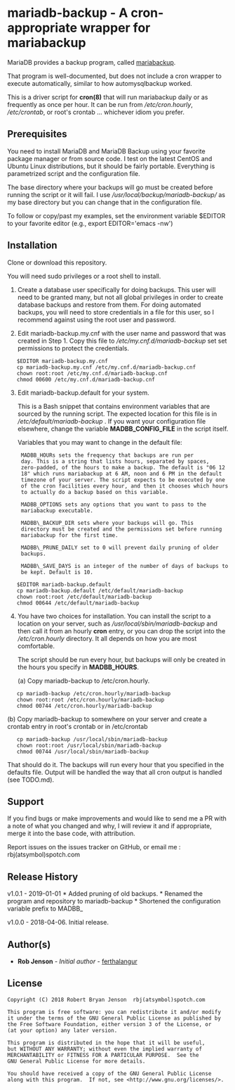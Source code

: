 # mariadb-backup - A cron-appropriate wrapper for mariabackup #

MariaDB provides a backup program, called
[mariabackup](https://mariadb.com/kb/en/library/mariabackup).

That program is well-documented, but does not include a cron wrapper to
execute automatically, similar to how automysqlbackup worked.

This is a driver script for **cron(8)** that will run mariabackup daily or as frequently as
once per hour. It can be run from */etc/cron.hourly*,
*/etc/crontab*, or root's crontab ... whichever idiom you prefer.



## Prerequisites ##

You need to install MariaDB and MariaDB Backup using your favorite
package manager or from source code. I test on the latest CentOS and
Ubuntu Linux distributions, but it should be fairly
portable. Everything is parametrized script and the configuration file.

The base directory where your backups will go must be created before
running the script or it will fail. I use
*/usr/local/backup/mariadb-backup/* as my base directory but you can
change that in the configuration file.

To follow or copy/past my examples, set the environment variable
$EDITOR to your favorite editor (e.g., export EDITOR='emacs -nw')


## Installation ##

Clone or download this repository.

You will need sudo privileges or a root shell to install.


1. Create a database user specifically for doing backups. This user
   will need to be granted many, but not all global privileges in
   order to create database backups and restore from them. For doing
   automated backups, you will need to store credentials in a file for
   this user, so I recommend against using the root user and
   password.

2. Edit mariadb-backup.my.cnf with the user name and password that was
   created in Step 1. Copy this file to */etc/my.cnf.d/mariadb-backup*
   set set permissions to protect the credentials.

```
   $EDITOR mariadb-backup.my.cnf
   cp mariadb-backup.my.cnf /etc/my.cnf.d/mariadb-backup.cnf
   chown root:root /etc/my.cnf.d/mariadb-backup.cnf
   chmod 00600 /etc/my.cnf.d/mariadb-backup.cnf
```

3. Edit mariadb-backup.default for your system. 

    This is a Bash snippet that contains environment variables that
    are sourced by the running script. The expected location for this
    file is in */etc/default/mariadb-backup* . If you want your
    configuration file elsewhere, change the variable
    **MADBB\_CONFIG_FILE** in the script itself.

    Variables that you may want to change in the default file:

		MADBB_HOURs sets the frequency that backups are run per
		day. This is a string that lists hours, separated by spaces,
		zero-padded, of the hours to make a backup. The default is "06 12
		18" which runs mariabackup at 6 AM, noon and 6 PM in the default
		timezone of your server. The script expects to be executed by one
		of the cron facilities every hour, and then it chooses which hours
		to actually do a backup based on this variable.

		MADBB_OPTIONS sets any options that you want to pass to the
		mariabackup executable.

		MADBB\_BACKUP_DIR sets where your backups will go. This
		directory must be created and the permissions set before running
		mariabackup for the first time.

		MADBB\_PRUNE_DAILY set to 0 will prevent daily pruning of older
		backups.

		MADBB\_SAVE_DAYS is an integer of the number of days of backups to
		be kept. Default is 10.

```
   $EDITOR mariadb-backup.default
   cp mariadb-backup.default /etc/default/mariadb-backup
   chown root:root /etc/default/mariadb-backup
   chmod 00644 /etc/default/mariadb-backup
```

4. You have two choices for installation. You can install the script
   to a location on your server, such as
   */usr/local/sbin/mariadb-backup* and then call it from an hourly **cron**
   entry, or you can drop the script into the */etc/cron.hourly*
   directory. It all depends on how you are most comfortable.

   The script should be run every hour, but backups will only be
   created in the hours you specify in **MADBB_HOURS**.

   (a) Copy mariadb-backup to /etc/cron.hourly.
	
```
   cp mariadb-backup /etc/cron.hourly/mariadb-backup
   chown root:root /etc/cron.hourly/mariadb-backup
   chmod 00744 /etc/cron.hourly/mariadb-backup
```

   (b) Copy mariadb-backup to somewhere on your server and create a
   crontab entry in root's crontab or in /etc/crontab

```
   cp mariadb-backup /usr/local/sbin/mariadb-backup
   chown root:root /usr/local/sbin/mariadb-backup
   chmod 00744 /usr/local/sbin/mariadb-backup
```

   That should do it. The backups will run every hour that you specified
   in the defaults file. Output will be handled the way that all cron
   output is handled (see TODO.md).



## Support ##

If you find bugs or make improvements and would like to send me a PR
with a note of what you changed and why, I will review it and if
appropriate, merge it into the base code, with attribution.

Report issues on the issues tracker on GitHub, or email me : rbj(atsymbol)spotch.com


## Release History ##
v1.0.1 - 2019-01-01
    * Added pruning of old backups.
    * Renamed the program and repository to mariadb-backup
    * Shortened the configuration variable prefix to MADBB_

v1.0.0 - 2018-04-06. Initial release.

## Author(s) ##

* **Rob Jenson** - *Initial author* -
    [ferthalangur](https://github.com/ferthalangur)

## License ##
    Copyright (C) 2018 Robert Bryan Jenson  rbj(atsymbol)spotch.com

    This program is free software: you can redistribute it and/or modify
    it under the terms of the GNU General Public License as published by
    the Free Software Foundation, either version 3 of the License, or
    (at your option) any later version.

    This program is distributed in the hope that it will be useful,
    but WITHOUT ANY WARRANTY; without even the implied warranty of
    MERCHANTABILITY or FITNESS FOR A PARTICULAR PURPOSE.  See the
    GNU General Public License for more details.

    You should have received a copy of the GNU General Public License
    along with this program.  If not, see <http://www.gnu.org/licenses/>.

